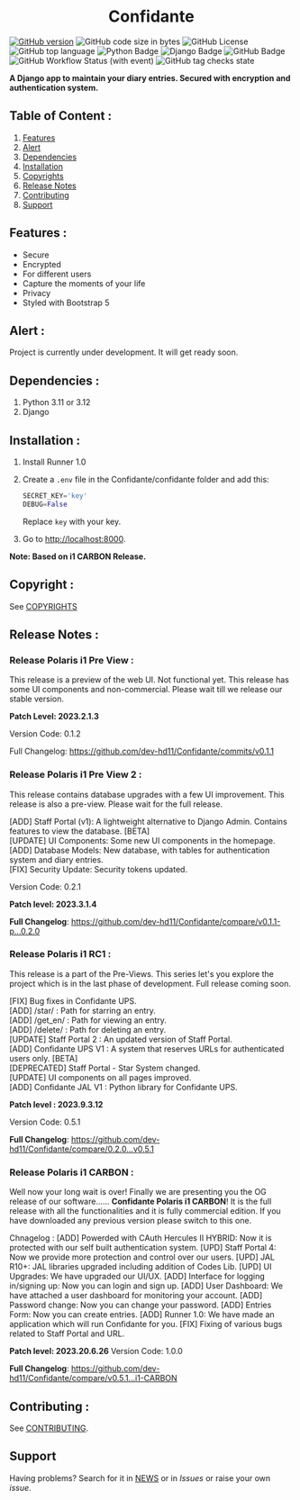 <div align = "center">
<h1> Confidante </h1>
</div>

[![GitHub version](https://badge.fury.io/gh/dev-hd11%2FConfidante.svg)](https://badge.fury.io/gh/dev-hd11%2FConfidante)
![GitHub code size in bytes](https://img.shields.io/github/languages/code-size/dev-hd11/Confidante)
![GitHub License](https://img.shields.io/github/license/dev-hd11/Confidante)
![GitHub top language](https://img.shields.io/github/languages/top/dev-hd11/Confidante)
![Python Badge](https://img.shields.io/badge/Python-3776AB?logo=python&logoColor=fff&style=flat)
![Django Badge](https://img.shields.io/badge/Django-092E20?logo=django&logoColor=fff&style=flat)
![GitHub Badge](https://img.shields.io/badge/GitHub-181717?logo=github&logoColor=fff&style=flat)
![GitHub Workflow Status (with event)](https://img.shields.io/github/actions/workflow/status/dev-hd11/Confidante/django.yml)
![GitHub tag checks state](https://img.shields.io/github/checks-status/dev-hd11/Confidante/v0.5.1)


**A Django app to maintain your diary entries. Secured with encryption and authentication system.**

## Table of Content :
1. [Features](#features-)
2. [Alert](#alert-)
3. [Dependencies](#dependencies-)
4. [Installation](#installation-)
5. [Copyrights](#copyrights-)
6. [Release Notes](#release-notes-)
7. [Contributing](#contributing-)
8. [Support](#support-)

## Features :
- Secure
- Encrypted
- For different users
- Capture the moments of your life
- Privacy
- Styled with Bootstrap 5

## Alert :
Project is currently under development. It will get ready soon.

## Dependencies :
1. Python 3.11 or 3.12
2. Django

## Installation :
1. Install Runner 1.0
2. Create a `.env` file in the Confidante/confidante folder and add this:
   ```python
   SECRET_KEY='key'
   DEBUG=False
   ```

   Replace `key` with your key.

3. Go to [http://localhost:8000](http://localhost:8000).

**Note: Based on i1 CARBON Release.**
## Copyright :
See [COPYRIGHTS](./COPYRIGHTS.md)

## Release Notes :

### Release Polaris i1 Pre View :
This release is a preview of the web UI. Not functional yet. This release has some UI components and non-commercial. Please wait till we release our stable version.

**Patch Level: 2023.2.1.3**

Version Code: 0.1.2

Full Changelog: https://github.com/dev-hd11/Confidante/commits/v0.1.1

### Release Polaris i1 Pre View 2 :
This release contains database upgrades with a few UI improvement. This release is also a pre-view. Please wait for the full release.

[ADD] Staff Portal (v1): A lightweight alternative to Django Admin. Contains features to view the database. [BETA] <br>
[UPDATE] UI Components: Some new UI components in the homepage.<br>
[ADD] Database Models: New database, with tables for authentication system and diary entries.<br>
[FIX] Security Update: Security tokens updated.<br>

Version Code: 0.2.1

 **Patch level: 2023.3.1.4**

**Full Changelog**: https://github.com/dev-hd11/Confidante/compare/v0.1.1-p...0.2.0

### Release Polaris i1 RC1 :
This release is a part of the Pre-Views. This series let's you explore the project which is in the last phase of development. Full release coming soon.

[FIX] Bug fixes in Confidante UPS.<br>
[ADD] /star/ : Path for starring an entry.<br>
[ADD] /get_en/ : Path for viewing an entry.<br>
[ADD] /delete/ : Path for deleting an entry.<br>
[UPDATE] Staff Portal 2 : An updated version of Staff Portal.<br>
[ADD] Confidante UPS V1 : A system that reserves URLs for authenticated users only. [BETA]<br>
[DEPRECATED] Staff Portal - Star System changed. <br>
[UPDATE] UI components on all pages improved.<br>
[ADD] Confidante JAL V1 : Python library for Confidante UPS. <br>

**Patch level : 2023.9.3.12**

Version Code: 0.5.1

**Full Changelog**: https://github.com/dev-hd11/Confidante/compare/0.2.0...v0.5.1

### Release Polaris i1 CARBON :
Well now your long wait is over! Finally we are presenting you the OG release of our software...... **Confidante Polaris i1 CARBON**! It is the full release with all the functionalities and it is fully commercial edition. If you have downloaded any previous version please switch to this one.

Chnagelog :
[ADD] Powerded with CAuth Hercules II HYBRID: Now it is protected with our self built authentication system.
[UPD] Staff Portal 4: Now we provide more protection and control over our users.
[UPD] JAL R10+: JAL libraries upgraded including addition of Codes Lib.
[UPD] UI Upgrades: We have upgraded our UI/UX.
[ADD] Interface for logging in/signing up: Now you can login and sign up.
[ADD] User Dashboard: We have attached a user dashboard for monitoring your account.
[ADD] Password change: Now you can change your password.
[ADD] Entries Form: Now you can create entries.
[ADD] Runner 1.0: We have made an application which will run Confidante for you.
[FIX] Fixing of various bugs related to Staff Portal and URL.

**Patch level: 2023.20.6.26**
Version Code: 1.0.0

**Full Changelog**: https://github.com/dev-hd11/Confidante/compare/v0.5.1...i1-CARBON

## Contributing :
See [CONTRIBUTING](./CONTRIBUTING.md).

## Support
Having problems? Search for it in [NEWS](./NEWS.md) or in *Issues* or raise your own *issue*.
